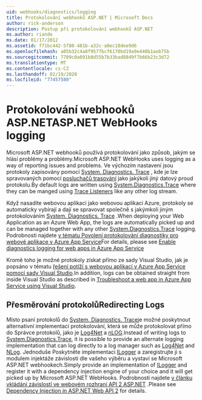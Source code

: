 ```yaml
---
uid: webhooks/diagnostics/logging
title: Protokolování webhooků ASP.NET | Microsoft Docs
author: rick-anderson
description: Postup při protokolování webhooků ASP.NET
ms.author: riande
ms.date: 01/17/2012
ms.assetid: f71bc442-5f80-481b-a32c-a0ec18dee9d6
ms.openlocfilehash: a05b32c4a8f9577bcf6170bd19a9e440b1aeb75b
ms.sourcegitcommit: 7709c0a091b8d55b7b33bad8849f7b66b23c3d72
ms.translationtype: MT
ms.contentlocale: cs-CZ
ms.lasthandoff: 02/19/2020
ms.locfileid: "77457580"
---
```

# <a name="aspnet-webhooks-logging"></a><span data-ttu-id="63abb-103">Protokolování webhooků ASP.NET</span><span class="sxs-lookup"><span data-stu-id="63abb-103">ASP.NET WebHooks logging</span></span>

<span data-ttu-id="63abb-104">Microsoft ASP.NET webhooků používá protokolování jako způsob, jakým se hlásí problémy a problémy.</span><span class="sxs-lookup"><span data-stu-id="63abb-104">Microsoft ASP.NET WebHooks uses logging as a way of reporting issues and problems.</span></span> <span data-ttu-id="63abb-105">Ve výchozím nastavení jsou protokoly zapisovány pomocí [System. Diagnostics. Trace](https://msdn.microsoft.com/library/system.diagnostics.trace) , kde je lze spravovaných pomocí [posluchačů trasování](https://msdn.microsoft.com/library/system.diagnostics.tracelistener.aspx) jako jakýkoli jiný datový proud protokolu.</span><span class="sxs-lookup"><span data-stu-id="63abb-105">By default logs are written using [System.Diagnostics.Trace](https://msdn.microsoft.com/library/system.diagnostics.trace) where they can be manged using [Trace Listeners](https://msdn.microsoft.com/library/system.diagnostics.tracelistener.aspx) like any other log stream.</span></span>

<span data-ttu-id="63abb-106">Když nasadíte webovou aplikaci jako webovou aplikaci Azure, protokoly se automaticky vybírají a dají se spravovat společně s jakýmkoli jiným protokolováním [System. Diagnostics. Trace](https://msdn.microsoft.com/library/system.diagnostics.trace) .</span><span class="sxs-lookup"><span data-stu-id="63abb-106">When deploying your Web Application as an Azure Web App, the logs are automatically picked up and can be managed together with any other [System.Diagnostics.Trace](https://msdn.microsoft.com/library/system.diagnostics.trace) logging.</span></span> <span data-ttu-id="63abb-107">Podrobnosti najdete [v tématu Povolení protokolování diagnostiky pro webové aplikace v Azure App Service](https://azure.microsoft.com/documentation/articles/web-sites-enable-diagnostic-log/)</span><span class="sxs-lookup"><span data-stu-id="63abb-107">For details, please see [Enable diagnostics logging for web apps in Azure App Service](https://azure.microsoft.com/documentation/articles/web-sites-enable-diagnostic-log/)</span></span>

<span data-ttu-id="63abb-108">Kromě toho je možné protokoly získat přímo ze sady Visual Studio, jak je popsáno v tématu [řešení potíží s webovou aplikací v Azure App Service pomocí sady Visual Studio](https://azure.microsoft.com/documentation/articles/web-sites-dotnet-troubleshoot-visual-studio/#webserverlogs).</span><span class="sxs-lookup"><span data-stu-id="63abb-108">In addition, logs can be obtained straight from inside Visual Studio as described in [Troubleshoot a web app in Azure App Service using Visual Studio](https://azure.microsoft.com/documentation/articles/web-sites-dotnet-troubleshoot-visual-studio/#webserverlogs).</span></span>

## <a name="redirecting-logs"></a><span data-ttu-id="63abb-109">Přesměrování protokolů</span><span class="sxs-lookup"><span data-stu-id="63abb-109">Redirecting Logs</span></span>

<span data-ttu-id="63abb-110">Místo psaní protokolů do [System. Diagnostics. Trace](https://msdn.microsoft.com/library/system.diagnostics.trace)je možné poskytnout alternativní implementaci protokolování, která se může protokolovat přímo do Správce protokolů, jako je [Log4Net](http://logging.apache.org/log4net/) a [nLOG](http://nlog-project.org/).</span><span class="sxs-lookup"><span data-stu-id="63abb-110">Instead of writing logs to [System.Diagnostics.Trace](https://msdn.microsoft.com/library/system.diagnostics.trace), it is possible to provide an alternate logging implementation that can log directly to a log manager such as [Log4Net](http://logging.apache.org/log4net/) and [NLog](http://nlog-project.org/).</span></span> <span data-ttu-id="63abb-111">Jednoduše Poskytněte implementaci [ILogger](https://github.com/aspnet/AspNetWebHooks/blob/master/src/Microsoft.AspNet.WebHooks.Common/Diagnostics/ILogger.cs) a zaregistrujte ji s modulem injektáže závislosti dle vašeho výběru a vystaví se Microsoft ASP.NET webhookech.</span><span class="sxs-lookup"><span data-stu-id="63abb-111">Simply provide an implementation of [ILogger](https://github.com/aspnet/AspNetWebHooks/blob/master/src/Microsoft.AspNet.WebHooks.Common/Diagnostics/ILogger.cs) and register it with a dependency injection engine of your choice and it will get picked up by Microsoft ASP.NET WebHooks.</span></span> <span data-ttu-id="63abb-112">Podrobnosti najdete [v článku vkládání závislostí ve webovém rozhraní API 2 ASP.NET](https://www.asp.net/web-api/overview/advanced/dependency-injection) .</span><span class="sxs-lookup"><span data-stu-id="63abb-112">Please see [Dependency Injection in ASP.NET Web API 2](https://www.asp.net/web-api/overview/advanced/dependency-injection) for details.</span></span>
